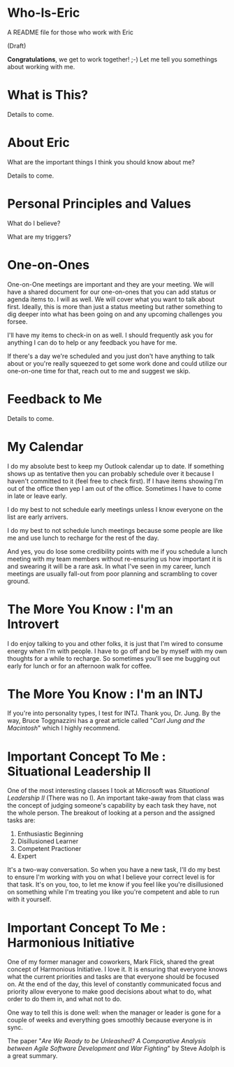 # Who-Is-Eric
A README file for those who work with Eric

(Draft)

**Congratulations**, we get to work together! ;-) Let me tell you somethings about working with me.

What is This?
====
Details to come.

About Eric
====
What are the important things I think you should know about me?

Details to come.

Personal Principles and Values
====
What do I believe?

What are my triggers?

One-on-Ones
====

One-on-One meetings are important and they are your meeting. We will have a shared document for our one-on-ones that you can add status or agenda items to. I will as well. We will cover what you want to talk about first. Ideally, this is more than just a status meeting but rather something to dig deeper into what has been going on and any upcoming challenges you forsee.

I'll have my items to check-in on as well. I should frequently ask you for anything I can do to help or any feedback you have for me.

If there's a day we're scheduled and you just don't have anything to talk about or you're really squeezed to get some work done and could utilize our one-on-one time for that, reach out to me and suggest we skip.

Feedback to Me
===
Details to come.

My Calendar
====
I do my absolute best to keep my Outlook calendar up to date. If something shows up as tentative then you can probably schedule over it because I haven't committed to it (feel free to check first). If I have items showing I'm out of the office then yep I am out of the office. Sometimes I have to come in late or leave early.

I do my best to not schedule early meetings unless I know everyone on the list are early arrivers.

I do my best to not schedule lunch meetings because some people are like me and use lunch to recharge for the rest of the day.

And yes, you do lose some credibility points with me if you schedule a lunch meeting with my team members without re-ensuring us how important it is and swearing it will be a rare ask. In what I've seen in my career, lunch meetings are usually fall-out from poor planning and scrambling to cover ground.

The More You Know : I'm an Introvert
====

I do enjoy talking to you and other folks, it is just that I'm wired to consume energy when I'm with people. I have to go off and be by myself with my own thoughts for a while to recharge. So sometimes you'll see me bugging out early for lunch or for an afternoon walk for coffee.

The More You Know : I'm an INTJ
====

If you're into personality types, I test for INTJ. Thank you, Dr. Jung. By the way, Bruce Toggnazzini has a great article called "*Carl Jung and the Macintosh*" which I highly recommend.

Important Concept To Me : Situational Leadership II
====

One of the most interesting classes I took at Microsoft was *Situational Leadership II* (There was no I). An important take-away from that class was the concept of judging someone's capability by each task they have, not the whole person. The breakout of looking at a person and the assigned tasks are:

1. Enthusiastic Beginning
2. Disillusioned Learner
3. Competent Practioner
4. Expert

It's a two-way conversation. So when you have a new task, I'll do my best to ensure I'm working with you on what I believe your correct level is for that task. It's on you, too, to let me know if you feel like you're disillusioned on something while I'm treating you like you're competent and able to run with it yourself.

Important Concept To Me : Harmonious Initiative
====

One of my former manager and coworkers, Mark Flick, shared the great concept of Harmonious Initiative. I love it. It is ensuring that everyone knows what the current priorities and tasks are that everyone should be focused on. At the end of the day, this level of constantly communicated focus and priority allow everyone to make good decisions about what to do, what order to do them in, and what not to do.

One way to tell this is done well: when the manager or leader is gone for a couple of weeks and everything goes smoothly because everyone is in sync.

The paper "*Are We Ready to be Unleashed? A Comparative Analysis between Agile Software Development and War Fighting*" by Steve Adolph is a great summary.


